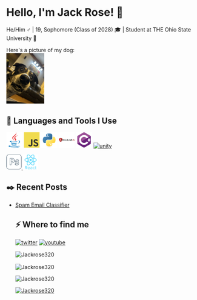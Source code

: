 <h1>Hello, I'm Jack Rose! 👋</h1>
<p>He/Him ♂️ | 19, Sophomore (Class of 2028) 🎓 | Student at THE Ohio State University 🎒</p>
<p> Here's a picture of my dog: <br>
<img src="https://raw.githubusercontent.com/Jackrose320/Jackrose320/refs/heads/main/IMG_0153.jpg" alt="dawg" width=100></p>

<h2>🚀 Languages and Tools I Use</h2>
<p><a target="_blank" href="https://raw.githubusercontent.com/devicons/devicon/master/icons/java/java-original.svg" style="display: inline-block;"><img src="https://raw.githubusercontent.com/devicons/devicon/master/icons/java/java-original.svg" alt="java" width="42" height="42" /></a>
<a target="_blank" href="https://raw.githubusercontent.com/devicons/devicon/master/icons/javascript/javascript-original.svg" style="display: inline-block;"><img src="https://raw.githubusercontent.com/devicons/devicon/master/icons/javascript/javascript-original.svg" alt="javascript" width="42" height="42" /></a>
<a target="_blank" href="https://raw.githubusercontent.com/devicons/devicon/master/icons/python/python-original.svg" style="display: inline-block;"><img src="https://raw.githubusercontent.com/devicons/devicon/master/icons/python/python-original.svg" alt="python" width="42" height="42" /></a>
<a target="_blank" href="https://raw.githubusercontent.com/devicons/devicon/master/icons/angularjs/angularjs-original-wordmark.svg" style="display: inline-block;"><img src="https://raw.githubusercontent.com/devicons/devicon/master/icons/angularjs/angularjs-original-wordmark.svg" alt="angularjs" width="42" height="42" /></a>
<a target="_blank" href="https://raw.githubusercontent.com/devicons/devicon/master/icons/csharp/csharp-original.svg" style="display: inline-block;"><img src="https://raw.githubusercontent.com/devicons/devicon/master/icons/csharp/csharp-original.svg" alt="csharp" width="42" height="42" /></a>
<a target="_blank" href="https://www.vectorlogo.zone/logos/unity3d/unity3d-icon.svg" style="display: inline-block;"><img src="https://www.vectorlogo.zone/logos/unity3d/unity3d-icon.svg" alt="unity" width="42" height="42" /></a></p>
<a href="https://www.photoshop.com/en" target="_blank" rel="noreferrer"> <img src="https://raw.githubusercontent.com/devicons/devicon/master/icons/photoshop/photoshop-line.svg" alt="photoshop" width="40" height="40"/> </a> <a href="https://reactjs.org/" target="_blank" rel="noreferrer"> <img src="https://raw.githubusercontent.com/devicons/devicon/master/icons/react/react-original-wordmark.svg" alt="react" width="40" height="40"/> </a>
<h2>✒️ Recent Posts</h2>
<ul>
<li><a target="_blank" href="https://github.com/Jackrose320/Spam-Classifier">Spam Email Classifier</a></li>
<h2>⚡️ Where to find me</h2>
<p><a target="_blank" href="https://twitter.com/twitter.com/__ra4__" style="display: inline-block;"><img src="https://img.shields.io/badge/twitter-x?style=for-the-badge&logo=x&logoColor=white&color=%230f1419" alt="twitter" /></a>
<a target="_blank" href="https://www.youtube.com/https://www.youtube.com/@projectRA4" style="display: inline-block;"><img src="https://img.shields.io/badge/youtube-logo?style=for-the-badge&logo=youtube&logoColor=white&color=%23cc0000" alt="youtube" /></a></p>
<p><img align="center" src="https://github-readme-stats.vercel.app/api?username=Jackrose320&theme=ambient_gradient&show_icons=true" alt="Jackrose320" /></p>
<p><img align="center" src="https://github-readme-streak-stats.herokuapp.com/?user=Jackrose320&" alt="Jackrose320" /></p>
<p><img src="https://github-readme-stats.vercel.app/api/top-langs?username=Jackrose320&show_icons=true&locale=en&layout=compact" alt="Jackrose320" /></p>
<p><a href="https://github.com/ryo-ma/github-profile-trophy"><img src="https://github-profile-trophy.vercel.app/?username=Jackrose320" alt="Jackrose320" /></a></p>
